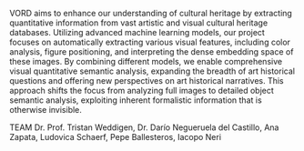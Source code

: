 VORD aims to enhance our understanding of cultural heritage by extracting quantitative information from vast artistic and visual cultural heritage databases. Utilizing advanced machine learning models, our project focuses on automatically extracting various visual features, including color analysis, figure positioning, and interpreting the dense embedding space of these images. By combining different models, we enable comprehensive visual quantitative semantic analysis, expanding the breadth of art historical questions and offering new perspectives on art historical narratives. This approach shifts the focus from analyzing full images to detailed object semantic analysis, exploiting inherent formalistic information that is otherwise invisible.

TEAM
Dr. Prof. Tristan Weddigen, Dr. Darío Negueruela del Castillo,  Ana Zapata, Ludovica Schaerf, Pepe Ballesteros, Iacopo Neri
